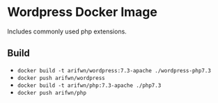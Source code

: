 Wordpress Docker Image
======================

Includes commonly used php extensions.

Build
-----

- `docker build -t arifwn/wordpress:7.3-apache ./wordpress-php7.3`
- `docker push arifwn/wordpress`
- `docker build -t arifwn/php:7.3-apache ./php7.3`
- `docker push arifwn/php`
